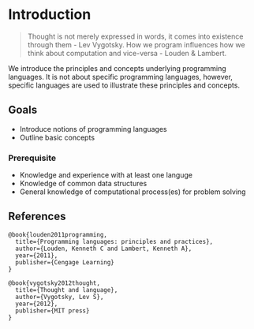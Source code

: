# Introduction

> Thought is not merely expressed in words, it comes into existence through them - Lev Vygotsky.
How we program influences how we think about computation and vice-versa - Louden & Lambert.

We introduce the principles and concepts underlying programming languages.  It is not about specific programming languages, however, specific languages are used to illustrate these principles and concepts.  

## Goals
* Introduce notions of programming languages
* Outline basic concepts

### Prerequisite
* Knowledge and experience with at least one languge
* Knowledge of common data structures
* General knowledge of computational process(es) for problem solving



















## References
```
@book{louden2011programming,
  title={Programming languages: principles and practices},
  author={Louden, Kenneth C and Lambert, Kenneth A},
  year={2011},
  publisher={Cengage Learning}
}

@book{vygotsky2012thought,
  title={Thought and language},
  author={Vygotsky, Lev S},
  year={2012},
  publisher={MIT press}
}
```
